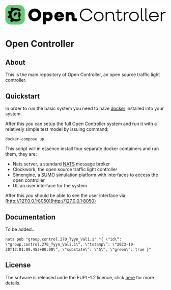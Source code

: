 ![Open Controller Logo](https://github.com/Open-TLC/open_controller/blob/main/ui/assets/OC_logo_green_horizontal.jpg)

# Open Controller

## About 

This is the main repository of Open Controller, an open source traffic light controller.

## Quickstart

In order to run the basic system you need to have [docker](https://docs.docker.com/get-started/get-docker/) installed into your system. 

After this you can setup the full Open Controller system and run it with a relatively simple test model by issuing command:

    docker-compose up

This script will in essence install four separate docker containers and run them, they are:

- Nats server, a standard [NATS](https://nats.io) message broker
- Clockwork, the open source traffic light controller
- Simengine, a [SUMO](https://eclipse.dev/sumo/) simulation platform with interfaces to access the open controller
- UI, an user interface for the system

After this you should be able to see the user interface via [http://127.0.0.1:8050](http://127.0.0.1:8050)

## Documentation

To be added...

    nats pub "group.control.270_Tyyn_Vali.1" "{ \"id\”: \"group.control.270_Tyyn_Vali.1\”, \"tstamp\”: \"2023-10-30T12:01:09.453+00:00\”, \"substate\”: \"5\”, \"green\”: true }"

    

## License

The sofware is released unde the EUPL-1.2 licence, click [here](https://joinup.ec.europa.eu/collection/eupl/eupl-text-eupl-12) for more details.

